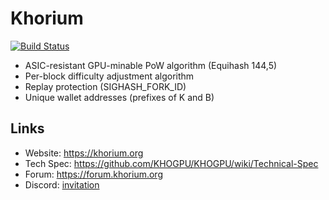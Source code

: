 # Khorium

[![Build Status](https://travis-ci.org/KHOGPU/KHOGPU.svg?branch=master)](https://travis-ci.org/KHOGPU/KHOGPU)

- ASIC-resistant GPU-minable PoW algorithm (Equihash 144,5)
- Per-block difficulty adjustment algorithm
- Replay protection (SIGHASH_FORK_ID)
- Unique wallet addresses (prefixes of K and B)

## Links

* Website: https://khorium.org
* Tech Spec: https://github.com/KHOGPU/KHOGPU/wiki/Technical-Spec
* Forum: https://forum.khorium.org
* Discord: [invitation](https://discord.gg/XXX)
